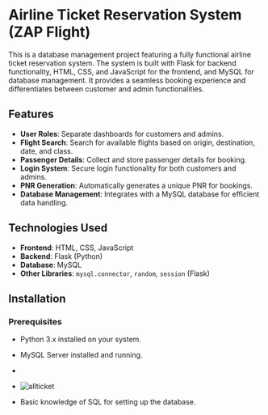 # Airline Ticket Reservation System (ZAP Flight)

This is a database management project featuring a fully functional airline ticket reservation system. The system is built with Flask for backend functionality, HTML, CSS, and JavaScript for the frontend, and MySQL for database management. It provides a seamless booking experience and differentiates between customer and admin functionalities.

## Features
- **User Roles**: Separate dashboards for customers and admins.
- **Flight Search**: Search for available flights based on origin, destination, date, and class.
- **Passenger Details**: Collect and store passenger details for booking.
- **Login System**: Secure login functionality for both customers and admins.
- **PNR Generation**: Automatically generates a unique PNR for bookings.
- **Database Management**: Integrates with a MySQL database for efficient data handling.

## Technologies Used
- **Frontend**: HTML, CSS, JavaScript
- **Backend**: Flask (Python)
- **Database**: MySQL
- **Other Libraries**: `mysql.connector`, `random`, `session` (Flask)

## Installation
### Prerequisites
- Python 3.x installed on your system.
- MySQL Server installed and running.
-
- ![allticket](https://github.com/user-attachments/assets/c057175b-a04c-4d58-9669-f0d2ef6c2112)

- Basic knowledge of SQL for setting up the database.


